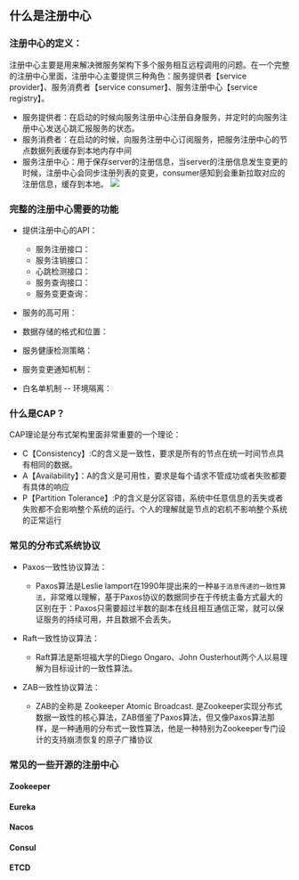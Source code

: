 ## 什么是注册中心
### 注册中心的定义：
注册中心主要是用来解决微服务架构下多个服务相互远程调用的问题。在一个完整的注册中心里面，注册中心主要提供三种角色：服务提供者【service provider】、服务消费者【service consumer】、服务注册中心【service registry】。

- 服务提供者：在启动的时候向服务注册中心注册自身服务，并定时的向服务注册中心发送心跳汇报服务的状态。
- 服务消费者：在启动的时候，向服务注册中心订阅服务，把服务注册中心的节点数据列表缓存到本地内存中间
- 服务注册中心：用于保存server的注册信息，当server的注册信息发生变更的时候，注册中心会同步注册列表的变更，consumer感知到会重新拉取对应的注册信息，缓存到本地。
![](../../../../../../../Downloads/未命名文件.png)

### 完整的注册中心需要的功能

- 提供注册中心的API：

  - 服务注册接口：
  - 服务注销接口：
  - 心跳检测接口：
  - 服务查询接口：
  - 服务变更查询：
  
- 服务的高可用：
- 数据存储的格式和位置：
- 服务健康检测策略：
- 服务变更通知机制：
- 白名单机制 -- 环境隔离：

### 什么是CAP？
CAP理论是分布式架构里面非常重要的一个理论：

- C【Consistency】:C的含义是一致性，要求是所有的节点在统一时间节点具有相同的数据。
- A【Availability】：A的含义是可用性，要求是每个请求不管成功或者失败都要有具体的响应
- P【Partition Tolerance】:P的含义是分区容错，系统中任意信息的丢失或者失败都不会影响整个系统的运行。个人的理解就是节点的宕机不影响整个系统的正常运行

### 常见的分布式系统协议

- Paxos一致性协议算法：

  - Paxos算法是Leslie lamport在1990年提出来的一种`基于消息传递的一致性算法`，非常难以理解，基于Paxos协议的数据同步在于传统主备方式最大的区别在于：Paxos只需要超过半数的副本在线且相互通信正常，就可以保证服务的持续可用，并且数据不会丢失。
- Raft一致性协议算法：

  - Raft算法是斯坦福大学的Diego Ongaro、John Ousterhout两个人以易理解为目标设计的一致性算法。
- ZAB一致性协议算法：

  - ZAB的全称是 Zookeeper Atomic Broadcast. 是Zookeeper实现分布式数据一致性的核心算法，ZAB借鉴了Paxos算法，但又像Paxos算法那样，是一种通用的分布式一致性算法，他是一种特别为Zookeeper专门设计的支持崩溃恢复的原子广播协议

### 常见的一些开源的注册中心
#### Zookeeper
#### Eureka
#### Nacos
#### Consul
#### ETCD
